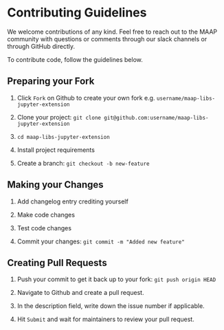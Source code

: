 
# Contributing Guidelines
We welcome contributions of any kind. Feel free to reach out to the MAAP community with questions or comments
through our slack channels or through GitHub directly.

To contribute code, follow the guidelines below.

## Preparing your Fork
1. Click `Fork` on Github to create your own fork e.g. `username/maap-libs-jupyter-extension`

2. Clone your project: `git clone git@github.com:username/maap-libs-jupyter-extension`

3. `cd maap-libs-jupyter-extension`

4. Install project requirements

5. Create a branch: `git checkout -b new-feature`

## Making your Changes
1. Add changelog entry crediting yourself

2. Make code changes

3. Test code changes

4. Commit your changes: `git commit -m "Added new feature"`

## Creating Pull Requests
1. Push your commit to get it back up to your fork: `git push origin HEAD`

2. Navigate to Github and create a pull request.

3. In the description field, write down the issue number if applicable.

4. Hit `Submit` and wait for maintainers to review your pull request.